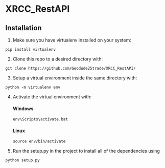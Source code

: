 # XRCC_RestAPI
## Installation
1. Make sure you have virtualenv installed on your system:

  ```
  pip install virtualenv
  ```
        
2. Clone this repo to a desired directory with:

  ```
  git clone https://github.com/Geodude25trade/XRCC_RestAPI/
  ```
      
3. Setup a virtual environment inside the same directory with:

  ```
  python -m virtualenv env
  ```
      
4. Activate the virtual environment with:
    #### __Windows__
      ```
      env\Scripts\activate.bat
      ```
    #### __Linux__
      ```
      source env/bin/activate
      ```
5. Run the setup.py in the project to install all of the dependencies using

  ```
  python setup.py
  ```
